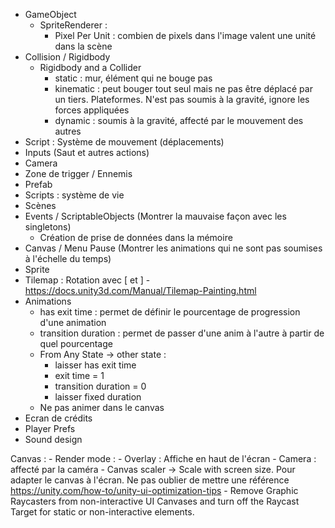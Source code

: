 - GameObject
    - SpriteRenderer :
        - Pixel Per Unit : combien de pixels dans l'image valent une unité dans la scène
- Collision / Rigidbody
    - Rigidbody and a Collider
        - static : mur, élément qui ne bouge pas
        - kinematic : peut bouger tout seul mais ne pas être déplacé par un tiers. Plateformes. N'est pas soumis à la gravité, ignore les forces appliquées
        - dynamic : soumis à la gravité, affecté par le mouvement des autres
- Script : Système de mouvement (déplacements)
- Inputs (Saut et autres actions)
- Camera
- Zone de trigger / Ennemis
- Prefab
- Scripts : système de vie
- Scènes 
- Events / ScriptableObjects (Montrer la mauvaise façon avec les singletons)
    - Création de prise de données dans la mémoire
- Canvas / Menu Pause (Montrer les animations qui ne sont pas soumises à l'échelle du temps)
- Sprite
- Tilemap : Rotation avec [ et ] - https://docs.unity3d.com/Manual/Tilemap-Painting.html
- Animations
    - has exit time : permet de définir le pourcentage de progression d'une animation
    - transition duration : permet de passer d'une anim à l'autre à partir de quel pourcentage
    - From Any State -> other state :
        - laisser has exit time
        - exit time = 1
        - transition duration = 0
        - laisser fixed duration
    - Ne pas animer dans le canvas
- Ecran de crédits
- Player Prefs
- Sound design

Canvas :
    - Render mode :
        - Overlay : Affiche en haut de l'écran
        - Camera : affecté par la caméra
    - Canvas scaler -> Scale with screen size. Pour adapter le canvas à l'écran. Ne pas oublier de mettre une référence
    https://unity.com/how-to/unity-ui-optimization-tips
    - Remove Graphic Raycasters from non-interactive UI Canvases and turn off the Raycast Target for static or non-interactive elements.